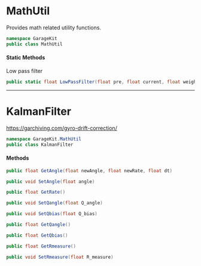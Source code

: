 # MathUtil

Provides math related utility functions.

```csharp
namespace GarageKit
public class MathUtil
```

#### Static Methods

Low pass filter
```csharp
public static float LowPassFilter(float pre, float current, float weight = 0.05f)
```

---
# KalmanFilter

https://garchiving.com/gyro-drift-correction/

```csharp
namespace GarageKit.MathUtil
public class KalmanFilter
```

#### Methods

```csharp
public float GetAngle(float newAngle, float newRate, float dt)
```

```csharp
public void SetAngle(float angle)
```

```csharp
public float GetRate()
```

```csharp
public void SetQangle(float Q_angle)
```

```csharp
public void SetQbias(float Q_bias)
```

```csharp
public float GetQangle()
```

```csharp
public float GetQbias()
```

```csharp
public float GetRmeasure()
```

```csharp
public void SetRmeasure(float R_measure)
```
